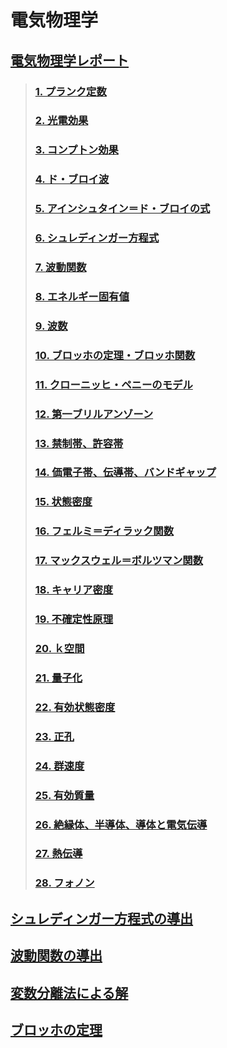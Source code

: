 # 電気物理学

## [電気物理学レポート](./電気物理学レポート.md)

> ### [1. プランク定数](./電気物理学レポート.md#1-プランク定数)
> ### [2. 光電効果](./電気物理学レポート.md#2-光電効果)
> ### [3. コンプトン効果](./電気物理学レポート.md#3-コンプトン効果)
> ### [4. ド・ブロイ波](./電気物理学レポート.md#4-ドブロイ波)
> ### [5. アインシュタイン＝ド・ブロイの式](./電気物理学レポート.md#5-アインシュタインドブロイの式)
> ### [6. シュレディンガー方程式](./電気物理学レポート.md#6-シュレディンガー方程式)
> ### [7. 波動関数](./電気物理学レポート.md#7-波動関数)
> ### [8. エネルギー固有値](./電気物理学レポート.md#8-エネルギー固有値)
> ### [9. 波数](./電気物理学レポート.md#9-波数)
> ### [10. ブロッホの定理・ブロッホ関数](./電気物理学レポート.md#10-ブロッホの定理ブロッホ関数)
> ### [11. クローニッヒ・ペニーのモデル](./電気物理学レポート.md#11-クローニッヒペニーのモデル)
> ### [12. 第一ブリルアンゾーン](./電気物理学レポート.md#12-第一ブリルアンゾーン)
> ### [13. 禁制帯、許容帯](./電気物理学レポート.md#13-禁制帯許容帯)
> ### [14. 価電子帯、伝導帯、バンドギャップ](./電気物理学レポート.md#14-価電子帯伝導帯バンドギャップ)
> ### [15. 状態密度](./電気物理学レポート.md#15-状態密度)
> ### [16. フェルミ＝ディラック関数](./電気物理学レポート.md#16-フェルミディラック関数)
> ### [17. マックスウェル＝ボルツマン関数](./電気物理学レポート.md#17-マックスウェルボルツマン関数)
> ### [18. キャリア密度](./電気物理学レポート.md#18-キャリア密度)
> ### [19. 不確定性原理](./電気物理学レポート.md#19-不確定性原理)
> ### [20. ｋ空間](./電気物理学レポート.md#20-ｋ空間)
> ### [21. 量子化](./電気物理学レポート.md#21-量子化)
> ### [22. 有効状態密度](./電気物理学レポート.md#22-有効状態密度)
> ### [23. 正孔](./電気物理学レポート.md#23-正孔)
> ### [24. 群速度](./電気物理学レポート.md#24-群速度)
> ### [25. 有効質量](./電気物理学レポート.md#25-有効質量)
> ### [26. 絶縁体、半導体、導体と電気伝導](./電気物理学レポート.md#26-絶縁体半導体導体と電気伝導)
> ### [27. 熱伝導](./電気物理学レポート.md#27-熱伝導)
> ### [28. フォノン](./電気物理学レポート.md#28-フォノン)

## [シュレディンガー方程式の導出](./シュレディンガー方程式の導出.md)

## [波動関数の導出](./波動関数の導出.md)

## [変数分離法による解](./変数分離法による解.md)

## [ブロッホの定理](./ブロッホの定理.md)